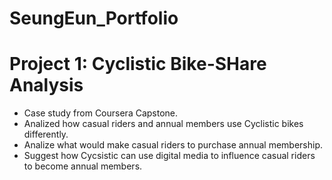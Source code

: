 # SeungEun_Portfolio

# Project 1: Cyclistic Bike-SHare Analysis
* Case study from Coursera Capstone.
* Analized how casual riders and annual members use Cyclistic bikes differently.
* Analize what would make casual riders to purchase annual membership.
* Suggest how Cycsistic can use digital media to influence casual riders to become annual members.
